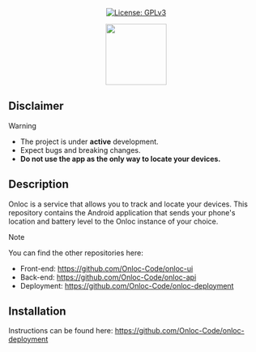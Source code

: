 <p align="center">
  <a href="https://opensource.org/license/gpl-3-0"><img src="https://img.shields.io/badge/License-GPL_v3-blue.svg?color=3F51B5&style=for-the-badge&label=License&logoColor=000000&labelColor=ececec" alt="License: GPLv3"></a>
</p>

<p align="center">
    <img src="https://raw.githubusercontent.com/Onloc-Code/onloc-ui/refs/heads/main/public/favicon.svg" height="120"/>
</p>

## Disclaimer
> [!WARNING]
> - The project is under **active** development.
> - Expect bugs and breaking changes.
> - **Do not use the app as the only way to locate your devices.**

## Description
Onloc is a service that allows you to track and locate your devices. This repository contains the Android application that sends your phone's location and battery level to the Onloc instance of your choice.

> [!NOTE]
> You can find the other repositories here:
> - Front-end: https://github.com/Onloc-Code/onloc-ui
> - Back-end: https://github.com/Onloc-Code/onloc-api
> - Deployment: https://github.com/Onloc-Code/onloc-deployment

## Installation
Instructions can be found here: https://github.com/Onloc-Code/onloc-deployment
